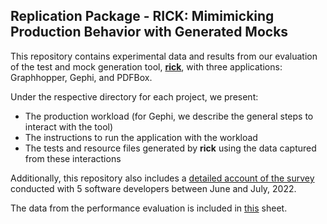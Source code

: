## Replication Package - RICK: Mimimicking Production Behavior with Generated Mocks

This repository contains experimental data and results from our evaluation of the test and mock generation tool, [**rick**](https://github.com/castor-software/pankti#rick), with three applications: Graphhopper, Gephi, and PDFBox.

Under the respective directory for each project, we present:
- The production workload (for Gephi, we describe the general steps to interact with the tool)
- The instructions to run the application with the workload
- The tests and resource files generated by **rick** using the data captured from these interactions

Additionally, this repository also includes a [detailed account of the survey](https://github.com/castor-software/rick-experiments/blob/main/survey/RICK_DeveloperSurvey.pdf) conducted with 5 software developers between June and July, 2022.

The data from the performance evaluation is included in [this](https://docs.google.com/spreadsheets/d/1Q3pUOz7t8CqN2RDyjifRVZKTP2mvNCGi-0ld1cHH0gk/edit?usp=sharing) sheet.
